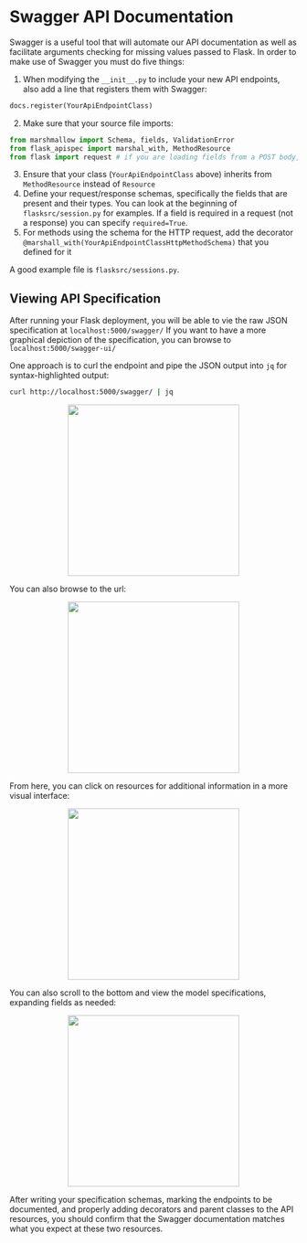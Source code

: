 # Swagger API Documentation

Swagger is a useful tool that will automate our API documentation as well as
facilitate arguments checking for missing values passed to Flask.
In order to make use of Swagger you must do five things:
1. When modifying the `__init__.py` to include your new API endpoints, also add
   a line that registers them with Swagger:
```python
docs.register(YourApiEndpointClass)
```
2. Make sure that your source file imports:
```python
from marshmallow import Schema, fields, ValidationError
from flask_apispec import marshal_with, MethodResource
from flask import request # if you are loading fields from a POST body, for instance
```
3. Ensure that your class (`YourApiEndpointClass` above) inherits from
   `MethodResource` instead of `Resource`
4. Define your request/response schemas, specifically the fields that are
   present and their types. You can look at the beginning of
   `flasksrc/session.py` for examples. If a field is required in a request (not
   a response) you can specify `required=True`.
5. For methods using the schema for the HTTP request, add the decorator
   `@marshall_with(YourApiEndpointClassHttpMethodSchema)` that you defined for
   it

A good example file is `flasksrc/sessions.py`.

## Viewing API Specification
After running your Flask deployment, you will be able to vie the raw JSON
specification at `localhost:5000/swagger/`
If you want to have a more graphical depiction of the specification, you can
browse to `localhost:5000/swagger-ui/`

One approach is to curl the endpoint and pipe the JSON output into `jq` for
syntax-highlighted output:
```bash
curl http://localhost:5000/swagger/ | jq
```
<p align="center"> <kbd> <img src="images/curl_swagger.png" width="300" /> </kbd> </p>

You can also browse to the url:
<p align="center"> <kbd> <img src="images/browser_swagger-ui.png" width="300" /> </kbd> </p>
From here, you can click on resources for additional information in a more visual interface:
<p align="center"> <kbd> <img src="images/browser_swagger-ui_detailed.png" width="300" /> </kbd> </p>
You can also scroll to the bottom and view the model specifications, expanding fields as needed:
<p align="center"> <kbd> <img src="images/browser_swagger-ui_models_detailed.png" width="300" /> </kbd> </p>

After writing your specification schemas, marking the endpoints to be
documented, and properly adding decorators and parent classes to the API
resources, you should confirm that the Swagger documentation matches what you
expect at these two resources.

